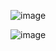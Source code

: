 ![image](https://github.com/minchangggg/DSA/assets/125820144/065093fe-31b2-469e-bc43-3608dc8882b0)

![image](https://github.com/minchangggg/DSA/assets/125820144/ae037ce5-271e-493e-8a98-c5c7051fbc58)
